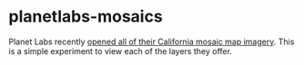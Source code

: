 # planetlabs-mosaics

Planet Labs recently [opened all of their California mosaic map imagery](https://www.planet.com/open-california). This is a simple experiment to view each of the layers they offer.
